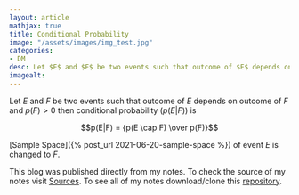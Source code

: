 ```yaml
---
layout: article
mathjax: true
title: Conditional Probability
image: "/assets/images/img_test.jpg"
categories:
- DM
desc: Let $E$ and $F$ be two events such that outcome of $E$ depends on outcome of $F$ and $p(F)>0$ then conditional probability ($p(E | F)$) is 
imagealt: 
---
```


Let $E$ and $F$ be two events such that outcome of $E$ depends on outcome of $F$ and $p(F)>0$ then conditional probability ($p(E | F)$) is


































































































































































































































































































































































$$p(E|F) = {p(E \cap F) \over p(F)}$$


































































































































































































































































































































































[Sample Space]({% post_url 2021-06-20-sample-space %}) of event $E$ is changed to $F$.


































































































































































































































































































































































This blog was published directly from my notes.
To check the source of my notes visit [Sources](sources.html).
To see all of my notes download/clone this [repository](https://github.com/bovem/CS).